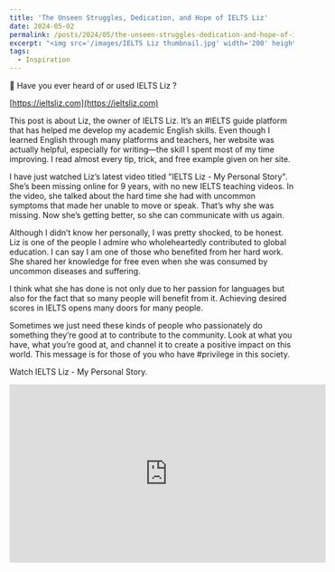 ```yaml
---
title: 'The Unseen Struggles, Dedication, and Hope of IELTS Liz'
date: 2024-05-02
permalink: /posts/2024/05/the-unseen-struggles-dedication-and-hope-of-ielts-liz/
excerpt: "<img src='/images/IELTS Liz thumbnail.jpg' width='200' height='160' align='right' hspace='20'>Have you ever heard of or used IELTS Liz ? This post is about Liz, the owner of IELTS Liz. It’s an #IELTS guide platform that has helped me develop my academic English skills. Even though I learned English through many platforms and teachers, her website was actually helpful, especially for writing—the skill I spent most of my time improving. I read almost every tip, trick, and free example given on her site. ..."
tags:
  - Inspiration
---
```


💭 Have you ever heard of or used IELTS Liz ?

[https://ieltsliz.com](https://ieltsliz.com)

This post is about Liz, the owner of IELTS Liz. It’s an #IELTS guide platform that has helped me develop my academic English skills. Even though I learned English through many platforms and teachers, her website was actually helpful, especially for writing—the skill I spent most of my time improving. I read almost every tip, trick, and free example given on her site.

I have just watched Liz’s latest video titled "IELTS Liz - My Personal Story". She’s been missing online for 9 years, with no new IELTS teaching videos. In the video, she talked about the hard time she had with uncommon symptoms that made her unable to move or speak. That’s why she was missing. Now she’s getting better, so she can communicate with us again.

Although I didn’t know her personally, I was pretty shocked, to be honest. Liz is one of the people I admire who wholeheartedly contributed to global education. I can say I am one of those who benefited from her hard work. She shared her knowledge for free even when she was consumed by uncommon diseases and suffering.

I think what she has done is not only due to her passion for languages but also for the fact that so many people will benefit from it. Achieving desired scores in IELTS opens many doors for many people.

Sometimes we just need these kinds of people who passionately do something they’re good at to contribute to the community. Look at what you have, what you’re good at, and channel it to create a positive impact on this world. This message is for those of you who have #privilege in this society.

Watch IELTS Liz - My Personal Story.

<iframe width="560" height="315" src="https://www.youtube.com/embed/hN9FBn0PBXw?si=P_IR8_l0jwlaPYH0" title="YouTube video player" frameborder="0" allow="accelerometer; autoplay; clipboard-write; encrypted-media; gyroscope; picture-in-picture; web-share" referrerpolicy="strict-origin-when-cross-origin" allowfullscreen></iframe>













